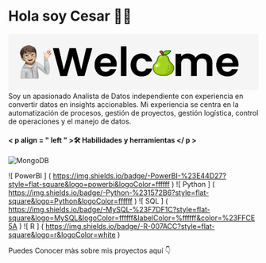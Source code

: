 #  Hola soy Cesar 👨‍💻
<img src="https://raw.githubusercontent.com/Pear-itaPE/Pear-itaPE/main/Captura%20de%20pantalla%202023-12-13%20212510.png" alt="Data Analyst">
Soy un apasionado Analista de Datos independiente con experiencia en convertir datos en insights accionables. Mi experiencia se centra en la automatización de procesos, gestión de proyectos, gestión logística, control de operaciones y el manejo de datos. 

#### < p  align = " left " >🛠️ Habilidades y herramientas </ p >
![MongoDB](https://img.shields.io/badge/MongoDB-%234ea94b.svg?style=for-the-badge&logo=mongodb&logoColor=white)


![ PowerBI ] ( https://img.shields.io/badge/-PowerBI-%23E44D27?style=flat-square&logo=powerbi&logoColor=ffffff )
![ Python ] ( https://img.shields.io/badge/-Python-%231572B6?style=flat-square&logo=Python&logoColor=ffffff )
![ SQL ] ( https://img.shields.io/badge/-MySQL-%23F7DF1C?style=flat-square&logo=MySQL&logoColor=ffffff&labelColor=%ffffff&color=%23FFCE5A )
![ R ] ( https://img.shields.io/badge/-R-007ACC?style=flat-square&logo=r&logoColor=white )

Puedes Conocer màs sobre mis proyectos aquí 👇
